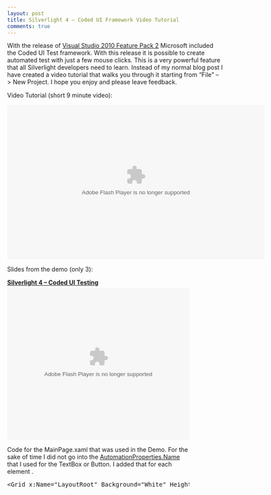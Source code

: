 ```yaml
---
layout: post
title: Silverlight 4 – Coded UI Framework Video Tutorial
comments: true
---
```


<p>With the release of <a href="http://msdn.microsoft.com/en-us/vstudio/ff655021">Visual Studio 2010 Feature Pack 2</a> Microsoft included the Coded UI Test framework. With this release it is possible to create automated test with just a few mouse clicks. This is a very powerful feature that all Silverlight developers need to learn. Instead of my normal blog post I have created a video tutorial that walks you through it starting from “File” –&gt; New Project. I hope you enjoy and please leave feedback.</p>  <p>Video Tutorial (short 9 minute video): </p> <embed width="600" height="361" type="application/x-shockwave-flash" allowfullscreen="true" allownetworking="all" wmode="transparent" src="http://static.photobucket.com/player.swf" flashvars="file=http%3A%2F%2Fvid1121.photobucket.com%2Falbums%2Fl508%2Fmbcrump%2FScreenCapture_12-11-201045608PM.mp4"></embed>   <p>Slides from the demo (only 3): </p>  <div style="width: 425px" id="__ss_6121431"><strong style="margin: 12px 0px 4px; display: block"><a title="Silverlight 4 – Coded UI Testing" href="http://www.slideshare.net/mbcrump/silverlight-4-coded-ui-testing">Silverlight 4 – Coded UI Testing</a></strong><embed height="355" name="__sse6121431" type="application/x-shockwave-flash" width="425" src="http://static.slidesharecdn.com/swf/ssplayer2.swf?doc=silverlight4codedui-101211181425-phpapp02&amp;stripped_title=silverlight-4-coded-ui-testing&amp;userName=mbcrump" allowfullscreen="true" allowscriptaccess="always" />     <p>Code for the MainPage.xaml that was used in the Demo. For the sake of time I did not go into the <a href="http://msdn.microsoft.com/en-us/library/ms606856.aspx">AutomationProperties.Name</a> that I used for the TextBox or Button. I added that for each element . </p>    <pre class="brush: xml;">&lt;Grid x:Name="LayoutRoot" Background="White" Height="100" Width="350"&gt;      &lt;Grid.ColumnDefinitions&gt;          &lt;ColumnDefinition/&gt;          &lt;ColumnDefinition/&gt;      &lt;/Grid.ColumnDefinitions&gt;      &lt;Grid.RowDefinitions&gt;          &lt;RowDefinition/&gt;          &lt;RowDefinition/&gt;      &lt;/Grid.RowDefinitions&gt;      &lt;TextBlock Padding="15" Grid.Column="0" TextAlignment="Right"&gt;Name&lt;/TextBlock&gt;      &lt;TextBox AutomationProperties.Name="txtAP" Grid.Column="1" Height="25" TextAlignment="Right" Name="txtName" /&gt;      &lt;Button AutomationProperties.Name="btnAP" Grid.Row="1" Grid.Column="1" Content="Click for Name"             x:Name="btnMessage" Click="btnMessage_Click" /&gt;  &lt;/Grid&gt;</pre><p></p></div><P></P></embed>        </div>
